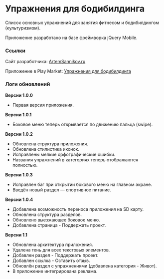# Упражнения для бодибилдинга

Список основных упражнений для занятия фитнесом и бодибилдингом (культуризмом).

Приложение разработано на базе фреймворка jQuery Mobile.

### Ссылки

Сайт разработчика: [ArtemSannikov.ru](http://artemsannikov.ru)

Приложение в Play Market: [Упражнения для бодибилдинга](https://play.google.com/store/apps/details?id=ru.bodybuilding)

### Логи обновлений

**Версии 1.0.0**

* Первая версия приложения.

**Версии 1.0.1**

* Боковое меню теперь открывается по движению пальца (swipe).

**Версии 1.0.2**

* Обновлена структура приложения.
* Обновлена стилистика иконок.
* Исправлены мелкие орфографические ошибки.
* Названия упражнений в категориях теперь отображаются полностью.

**Версии 1.0.3**

* Исправлен баг при открытии бокового меню на главном экране.
* Введён новый раздел — спортивное питание.

**Версии 1.0.4**

* Добавлена возможность переноса приложения на SD карту.
* Обновлена структура разделов.
* Обновлено выезжающее боковое меню.
* Добавлена страница - Поддержать проект.

**Версии 1.1**

* Обновлена архитектура приложения.
* Удалена тень для всех текстовых элементов.
* Добавлен раздел - Поддержать проект.
* Добавлен ссылка - Оставить отзыв.
* Обновлён раздел с упражнениями (добавлена категория - Живот).
* В приложение интегрирована реклама.